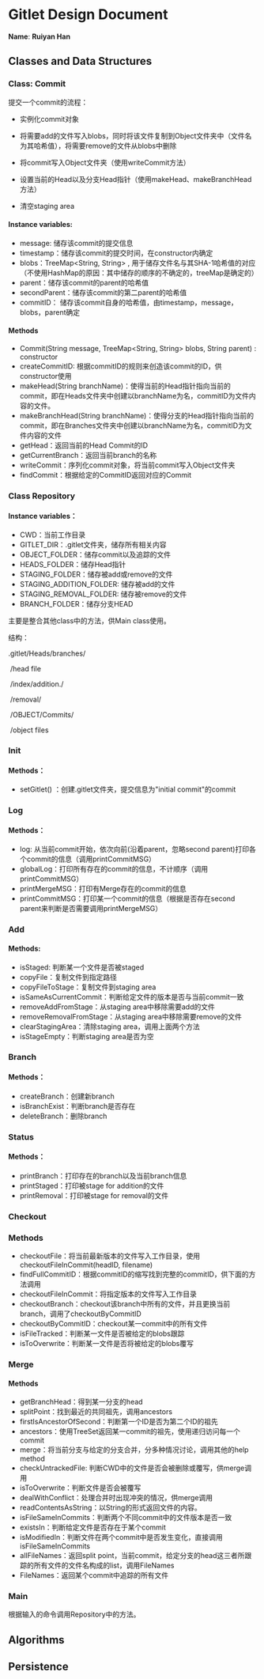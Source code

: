 # Gitlet Design Document

**Name**: **Ruiyan Han**

## Classes and Data Structures

### Class: Commit

提交一个commit的流程：

- 实例化commit对象
- 将需要add的文件写入blobs，同时将该文件复制到Object文件夹中（文件名为其哈希值），将需要remove的文件从blobs中删除

- 将commit写入Object文件夹（使用writeCommit方法）
- 设置当前的Head以及分支Head指针（使用makeHead、makeBranchHead方法）
- 清空staging area

#### Instance variables:

- message: 储存该commit的提交信息
- timestamp：储存该commit的提交时间，在constructor内确定
- blobs：TreeMap<String, String> , 用于储存文件名与其SHA-1哈希值的对应（不使用HashMap的原因：其中储存的顺序的不确定的，treeMap是确定的）
- parent：储存该commit的parent的哈希值
- secondParent：储存该commit的第二parent的哈希值
- commitID： 储存该commit自身的哈希值，由timestamp，message，blobs，parent确定

#### Methods

- Commit(String message, TreeMap<String, String> blobs, String parent) : constructor
- createCommitID: 根据commitID的规则来创造该commit的ID，供constructor使用
- makeHead(String branchName)：使得当前的Head指针指向当前的commit，即在Heads文件夹中创建以branchName为名，commitID为文件内容的文件。
- makeBranchHead(String branchName)：使得分支的Head指针指向当前的commit，即在Branches文件夹中创建以branchName为名，commitID为文件内容的文件
- getHead：返回当前的Head Commit的ID
- getCurrentBranch：返回当前branch的名称
- writeCommit：序列化commit对象，将当前commit写入Object文件夹
- findCommit：根据给定的CommitID返回对应的Commit


### Class Repository

#### Instance variables：

- CWD：当前工作目录
- GITLET_DIR：.gitlet文件夹，储存所有相关内容
- OBJECT_FOLDER：储存commit以及追踪的文件
- HEADS_FOLDER：储存Head指针
- STAGING_FOLDER：储存被add或remove的文件
- STAGING_ADDITION_FOLDER: 储存被add的文件
- STAGING_REMOVAL_FOLDER: 储存被remove的文件
- BRANCH_FOLDER：储存分支HEAD

主要是整合其他class中的方法，供Main class使用。

结构：

.gitlet/Heads/branches/

​					  /head file

​		 /index/addition./

​					/removal/

​		 /OBJECT/Commits/

​						/object files

### Init

#### Methods：

- setGitlet() ：创建.gitlet文件夹，提交信息为"initial commit"的commit



### Log

#### Methods：

- log: 从当前commit开始，依次向前(沿着parent，忽略second parent)打印各个commit的信息（调用printCommitMSG）
- globalLog：打印所有存在的commit的信息，不计顺序（调用printCommitMSG）
- printMergeMSG：打印有Merge存在的commit的信息
- printCommitMSG：打印某一个commit的信息（根据是否存在second parent来判断是否需要调用printMergeMSG）



### Add

#### Methods:

- isStaged: 判断某一个文件是否被staged
- copyFile：复制文件到指定路径
- copyFileToStage：复制文件到staging area
- isSameAsCurrentCommit：判断给定文件的版本是否与当前commit一致
- removeAddFromStage：从staging area中移除需要add的文件
- removeRemovalFromStage：从staging area中移除需要remove的文件
- clearStagingArea：清除staging area，调用上面两个方法
- isStageEmpty：判断staging area是否为空



### Branch

#### Methods：

- createBranch：创建新branch
- isBranchExist：判断branch是否存在
- deleteBranch：删除branch



### Status

#### Methods：

- printBranch：打印存在的branch以及当前branch信息
- printStaged：打印被stage for addition的文件
- printRemoval：打印被stage for removal的文件



### Checkout

### Methods

- checkoutFile：将当前最新版本的文件写入工作目录，使用checkoutFileInCommit(headID, filename)
- findFullCommitID：根据commitID的缩写找到完整的commitID，供下面的方法调用
- checkoutFileInCommit：将指定版本的文件写入工作目录
- checkoutBranch：checkout该branch中所有的文件，并且更换当前branch，调用了checkoutByCommitID
- checkoutByCommitID：checkout某一commit中的所有文件
- isFileTracked：判断某一文件是否被给定的blobs跟踪
- isToOverwrite：判断某一文件是否将被给定的blobs覆写



### Merge

#### Methods

- getBranchHead：得到某一分支的head
- splitPoint：找到最近的共同祖先，调用ancestors
- firstIsAncestorOfSecond：判断第一个ID是否为第二个ID的祖先
- ancestors：使用TreeSet返回某一commit的祖先，使用递归访问每一个commit
- merge：将当前分支与给定的分支合并，分多种情况讨论，调用其他的help method
- checkUntrackedFile: 判断CWD中的文件是否会被删除或覆写，供merge调用
- isToOverwrite：判断文件是否会被覆写
- dealWithConflict：处理合并时出现冲突的情况，供merge调用
- readContentsAsString：以String的形式返回文件的内容。
- isFileSameInCommits：判断两个不同commit中的文件版本是否一致
- existsIn：判断给定文件是否存在于某个commit
- isModifiedIn：判断文件在两个commit中是否发生变化，直接调用isFileSameInCommits
- allFileNames：返回split point，当前commit，给定分支的head这三者所跟踪的所有文件的文件名构成的list，调用FileNames
- FileNames：返回某个commit中追踪的所有文件



### Main

根据输入的命令调用Repository中的方法。


## Algorithms

## Persistence

